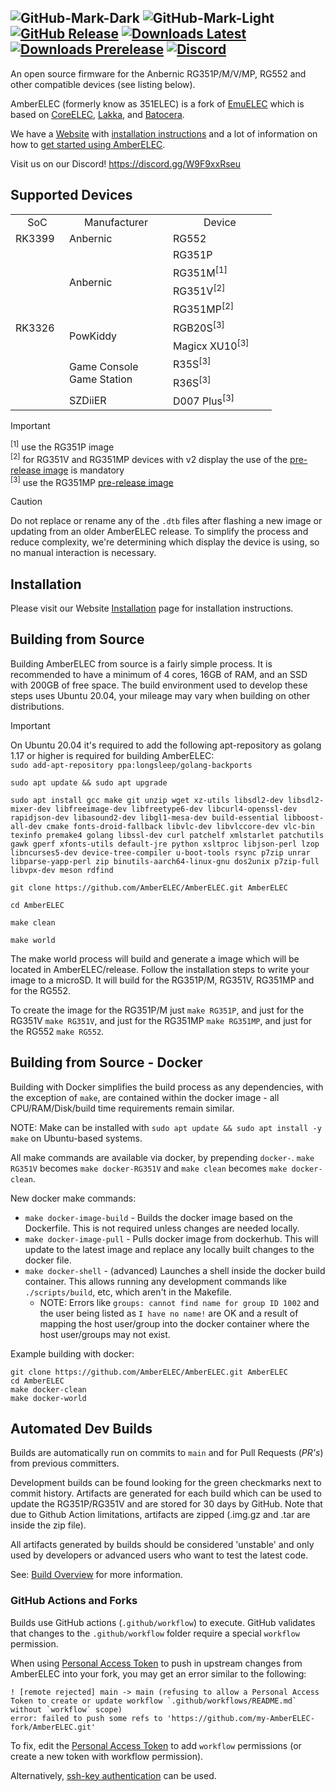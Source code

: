 ![GitHub-Mark-Dark](https://raw.githubusercontent.com/AmberELEC/website/gh-pages/docs/images/transparent_amber_elec_horiz.svg#gh-dark-mode-only)
![GitHub-Mark-Light](https://raw.githubusercontent.com/AmberELEC/website/gh-pages/docs/images/transparent_black_amber_elec_horiz.svg#gh-light-mode-only)
[![GitHub Release](https://img.shields.io/github/release/AmberELEC/AmberELEC.svg?label=latest%20release&style=flat-square&labelColor=black&color=gold)](https://github.com/AmberELEC/AmberELEC/releases/latest)
[![Downloads Latest](https://img.shields.io/github/downloads/AmberELEC/AmberELEC/latest/total?label=downloads%40latest%20release&style=flat-square&labelColor=black&color=gold)](https://github.com/AmberELEC/AmberELEC/releases/latest)
[![Downloads Prerelease](https://img.shields.io/github/downloads/AmberELEC/AmberELEC-prerelease/total?label=downloads%40prerelease%20builds&style=flat-square&labelColor=black&color=gold)](https://github.com/AmberELEC/AmberELEC-prerelease/releases)
[![Discord](https://img.shields.io/discord/777665344289898536?logo=discord&label=Discord&labelColor=black&color=gold)](https://discord.gg/W9F9xxRseu)
---
An open source firmware for the Anbernic RG351P/M/V/MP, RG552 and other compatible devices (see listing below).

AmberELEC (formerly know as 351ELEC) is a fork of [EmuELEC](https://github.com/EmuELEC/EmuELEC) which is based on [CoreELEC](https://github.com/CoreELEC/CoreELEC), [Lakka](https://github.com/libretro/Lakka-LibreELEC), and [Batocera](https://github.com/batocera-linux/batocera.linux).

We have a [Website](https://amberelec.org) with [installation instructions](https://amberelec.org/installation#overview) and a lot of information on how to [get started using AmberELEC](https://amberelec.org/guides/getting-to-know-amberelec).

Visit us on our Discord! https://discord.gg/W9F9xxRseu

## Supported Devices
<!--devices-->
<table>
  <tr>
    <td align="center" width="70" nowrap="nowrap">SoC</td>
    <td align="center" width="150" nowrap="nowrap">Manufacturer</td>
    <td align="center" width="150" nowrap="nowrap">Device</td>
  </tr>
  <tr>
    <td>RK3399</td>
    <td>Anbernic</td>
    <td>RG552</td>
  </tr>  
  <tr>
    <td rowspan="10">RK3326</td>
    <td rowspan="4">Anbernic</td>
    <td>RG351P</td>
  </tr>
  <tr>
    <td>RG351M<sup>[1]</sup></td>
  </tr>
  <tr>
    <td>RG351V<sup>[2]</sup></td>
  </tr>
  <tr>
    <td>RG351MP<sup>[2]</sup></td>
  </tr>
  <tr>
    <td rowspan="2">PowKiddy</td>
    <td>RGB20S<sup>[3]</sup></td>
  </tr>
  <tr>
    <td>Magicx XU10<sup>[3]</sup></td>
  </tr>
  <tr>
    <td rowspan="2">Game Console<br />Game Station</td>
    <td>R35S<sup>[3]</sup></td>
  </tr>
  <tr>
    <td>R36S<sup>[3]</sup></td>
  </tr>
  <tr>
    <td>SZDiiER</td>
    <td>D007 Plus<sup>[3]</sup></td>
  </tr>
</table>
<!--devices-->

> [!IMPORTANT]
> <sup>[1]</sup> use the RG351P image<br>
> <sup>[2]</sup> for RG351V and RG351MP devices with v2 display the use of the [pre-release image](https://github.com/AmberELEC/AmberELEC-prerelease/releases) is mandatory<br>
> <sup>[3]</sup> use the RG351MP [pre-release image](https://github.com/AmberELEC/AmberELEC-prerelease/releases)

> [!CAUTION]
> Do not replace or rename any of the `.dtb` files after flashing a new image or updating from an older AmberELEC release.
> To simplify the process and reduce complexity, we're determining which display the device is using, so no manual interaction is necessary.
  
## Installation

Please visit our Website [Installation](https://amberelec.org/installation#overview) page for installation instructions.

## Building from Source
Building AmberELEC from source is a fairly simple process. It is recommended to have a minimum of 4 cores, 16GB of RAM, and an SSD with 200GB of free space. The build environment used to develop these steps uses Ubuntu 20.04, your mileage may vary when building on other distributions.

> [!IMPORTANT]
> On Ubuntu 20.04 it's required to add the following apt-repository as golang 1.17 or higher is required for building AmberELEC:<br>
> ```sudo add-apt-repository ppa:longsleep/golang-backports```

```
sudo apt update && sudo apt upgrade

sudo apt install gcc make git unzip wget xz-utils libsdl2-dev libsdl2-mixer-dev libfreeimage-dev libfreetype6-dev libcurl4-openssl-dev rapidjson-dev libasound2-dev libgl1-mesa-dev build-essential libboost-all-dev cmake fonts-droid-fallback libvlc-dev libvlccore-dev vlc-bin texinfo premake4 golang libssl-dev curl patchelf xmlstarlet patchutils gawk gperf xfonts-utils default-jre python xsltproc libjson-perl lzop libncurses5-dev device-tree-compiler u-boot-tools rsync p7zip unrar libparse-yapp-perl zip binutils-aarch64-linux-gnu dos2unix p7zip-full libvpx-dev meson rdfind

git clone https://github.com/AmberELEC/AmberELEC.git AmberELEC

cd AmberELEC

make clean

make world
```

The make world process will build and generate a image which will be located in AmberELEC/release. Follow the installation steps to write your image to a microSD.
It will build for the RG351P/M, RG351V, RG351MP and for the RG552.

To create the image for the RG351P/M just ``make RG351P``, and just for the RG351V ``make RG351V``, and just for the RG351MP ``make RG351MP``, and just for the RG552 ``make RG552``.

## Building from Source - Docker
Building with Docker simplifies the build process as any dependencies, with the exception of `make`, are contained within the docker image - all CPU/RAM/Disk/build time requirements remain similar. 

NOTE: Make can be installed with `sudo apt update && sudo apt install -y make` on Ubuntu-based systems.

All make commands are available via docker, by prepending `docker-`. `make RG351V` becomes `make docker-RG351V` and `make clean` becomes `make docker-clean`.

New docker make commands: 
- `make docker-image-build` - Builds the docker image based on the Dockerfile. This is not required unless changes are needed locally. 
- `make docker-image-pull` - Pulls docker image from dockerhub. This will update to the latest image and replace any locally built changes to the docker file.
- `make docker-shell` - (advanced) Launches a shell inside the docker build container. This allows running any development commands like `./scripts/build`, etc, which aren't in the Makefile.
  - NOTE: Errors like `groups: cannot find name for group ID 1002` and the user being listed as `I have no name!` are OK and a result of mapping the host user/group into the docker container where the host user/groups may not exist.

Example building with docker:
```
git clone https://github.com/AmberELEC/AmberELEC.git AmberELEC
cd AmberELEC
make docker-clean
make docker-world
```

## Automated Dev Builds
Builds are automatically run on commits to `main` and for Pull Requests (*PR's*) from previous committers.

Development builds can be found looking for the green checkmarks next to commit history. Artifacts are generated for each build which can be used to update the RG351P/RG351V and are stored for 30 days by GitHub. Note that due to Github Action limitations, artifacts are zipped (.img.gz and .tar are inside the zip file).

All artifacts generated by builds should be considered 'unstable' and only used by developers or advanced users who want to test the latest code.

See: [Build Overview](workflows/README.md) for more information.

### GitHub Actions and Forks
Builds use GitHub actions (`.github/workflow`) to execute. GitHub validates that changes to the `.github/workflow` folder require a special `workflow` permission. 

When using [Personal Access Token](https://docs.github.com/en/github/authenticating-to-github/keeping-your-account-and-data-secure/creating-a-personal-access-token) to push in upstream changes from AmberELEC into your fork, you may get an error similar to the following:

```
! [remote rejected] main -> main (refusing to allow a Personal Access Token to create or update workflow `.github/workflows/README.md` without `workflow` scope)
error: failed to push some refs to 'https://github.com/my-AmberELEC-fork/AmberELEC.git'
```

To fix, edit the [Personal Access Token](https://docs.github.com/en/github/authenticating-to-github/keeping-your-account-and-data-secure/creating-a-personal-access-token) to add `workflow` permissions (or create a new token with workflow permission).

Alternatively, [ssh-key authentication](https://docs.github.com/en/github/authenticating-to-github/connecting-to-github-with-ssh/adding-a-new-ssh-key-to-your-github-account) can be used.
